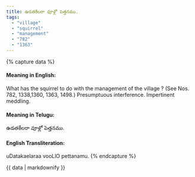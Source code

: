 ```yaml
---
title: ఉడతకేలరా వూళ్లో పెత్తనము.
tags:
  - "village"
  - "squirrel"
  - "management"
  - "782"
  - "1363"
---
```


{% capture data %}
#### Meaning in English:
What has the squirrel to do with the management of the village ?
(See Nos. 782, 1338,1360, 1363, 1498.)
Presumptuous interference. Impertinent meddling.

#### Meaning in Telugu:
ఉడతకేలరా వూళ్లో పెత్తనము.

#### English Transliteration:
uDatakaelaraa vooLlO pettanamu.
{% endcapture %}

{{ data | markdownify }}

